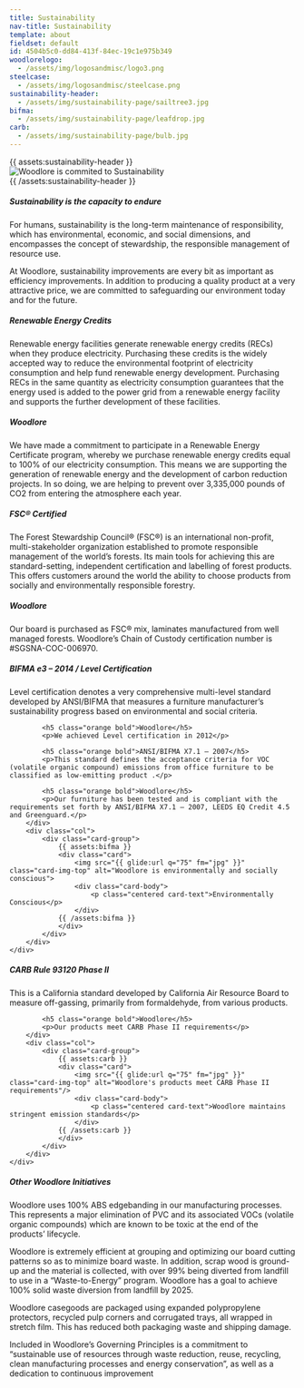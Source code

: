 ```yaml
---
title: Sustainability
nav-title: Sustainability
template: about
fieldset: default
id: 4504b5c0-dd84-413f-84ec-19c1e975b349
woodlorelogo:
  - /assets/img/logosandmisc/logo3.png
steelcase:
  - /assets/img/logosandmisc/steelcase.png
sustainability-header:
  - /assets/img/sustainability-page/sailtree3.jpg
bifma:
  - /assets/img/sustainability-page/leafdrop.jpg
carb:
  - /assets/img/sustainability-page/bulb.jpg
---
```

<div class="block">
    <div class="row">
        {{ assets:sustainability-header }}
        <div class="col">
            <img src="{{ glide:url q="75" fm="jpg" }}" class="large-image" alt="Woodlore is commited to Sustainability"/>
        </div>
        {{ /assets:sustainability-header }}
    </div>
</div>

<div class="block">
    <h5 class="orange bold">Sustainability is the capacity to endure</h5>
    <p>For humans, sustainability is the long-term maintenance of responsibility, which has environmental, economic, and social dimensions, and encompasses the concept of stewardship, the responsible management of resource use.</p>
    <p>At Woodlore, sustainability improvements are every bit as important as efficiency improvements. In addition to producing a quality product at a very attractive price, we are committed to safeguarding our environment today and for the future.</p>
</div>
<div class="block">
    <h5 class="orange bold">Renewable Energy Credits</h5>
    <p>Renewable energy facilities generate renewable energy credits (RECs) when they produce electricity. Purchasing these credits is the widely accepted way to reduce the environmental footprint of electricity consumption and help fund renewable energy development. Purchasing RECs in the same quantity as electricity consumption guarantees that the energy used is added to the power grid from a renewable energy facility and supports the further development of these facilities.</p>
</div>


<div class="block">
    <h5 class="orange bold">Woodlore</h5>
    <p>We have made a commitment to participate in a Renewable Energy Certificate program, whereby we purchase renewable energy credits equal to 100% of our electricity consumption. This means we are supporting the generation of renewable energy and the development of carbon reduction projects. In so doing, we are helping to prevent over 3,335,000 pounds of CO2 from entering the atmosphere each year.</p>
</div>
<div class="block">
    <h5 class="orange bold">FSC® Certified</h5>
    <p>The Forest Stewardship Council® (FSC®) is an international non-profit, multi-stakeholder organization established to promote responsible management of the world’s forests. Its main tools for achieving this are standard-setting, independent certification and labelling of forest products. This offers customers around the world the ability to choose products from socially and environmentally responsible forestry.</p>
</div>
<div class="block">
    <h5 class="orange bold">Woodlore</h5>
    <p>Our board is purchased as FSC® mix, laminates manufactured from well managed forests. Woodlore’s Chain of Custody certification number is #SGSNA-COC-006970.</p>
</div>




<div id="dropBelow" class="block">
    <div class="row aligner">
        <div class="col">
            <h5 class="orange bold">BIFMA e3 – 2014 / Level Certification</h5>
            <p>Level certification denotes a very comprehensive multi-level standard developed by ANSI/BIFMA that measures a furniture manufacturer’s sustainability progress based on environmental and social criteria.</p>

            <h5 class="orange bold">Woodlore</h5>
            <p>We achieved Level certification in 2012</p>

            <h5 class="orange bold">ANSI/BIFMA X7.1 – 2007</h5>
            <p>This standard defines the acceptance criteria for VOC (volatile organic compound) emissions from office furniture to be classified as low-emitting product .</p>

            <h5 class="orange bold">Woodlore</h5>
            <p>Our furniture has been tested and is compliant with the requirements set forth by ANSI/BIFMA X7.1 – 2007, LEEDS EQ Credit 4.5 and Greenguard.</p>
        </div>
        <div class="col">
            <div class="card-group">
                {{ assets:bifma }}
                <div class="card">
                    <img src="{{ glide:url q="75" fm="jpg" }}" class="card-img-top" alt="Woodlore is environmentally and socially conscious">
                    <div class="card-body">
                        <p class="centered card-text">Environmentally Conscious</p>
                    </div>
                {{ /assets:bifma }}
                </div>
            </div>
        </div>
    </div>
</div>







<div id="dropBelow" class="block">
    <div class="row aligner">
        <div class="col">
            <h5 class="orange bold">CARB Rule 93120 Phase II</h5>
            <p>This is a California standard developed by California Air Resource Board to measure off-gassing, primarily from formaldehyde, from various products.</p>

            <h5 class="orange bold">Woodlore</h5>
            <p>Our products meet CARB Phase II requirements</p>
        </div>
        <div class="col">
            <div class="card-group">
                {{ assets:carb }}
                <div class="card">
                    <img src="{{ glide:url q="75" fm="jpg" }}" class="card-img-top" alt="Woodlore's products meet CARB Phase II requirements"/>
                    <div class="card-body">
                        <p class="centered card-text">Woodlore maintains stringent emission standards</p>
                    </div>
                {{ /assets:carb }}
                </div>
            </div>
        </div>
    </div>
</div>

<div class="block">
    <h5 class="orange bold">Other Woodlore Initiatives</h5>
    <p>Woodlore uses 100% ABS edgebanding in our manufacturing processes. This represents a major elimination of PVC and its associated VOCs (volatile organic compounds) which are known to be toxic at the end of the products’ lifecycle.</p>
    <p>Woodlore is extremely efficient at grouping and optimizing our board cutting patterns so as to minimize board waste. In addition, scrap wood is ground-up and the material is collected, with over 99% being diverted from landfill to use in a “Waste-to-Energy” program. Woodlore has a goal to achieve 100% solid waste diversion from landfill by 2025.</p>
    <p>Woodlore casegoods are packaged using expanded polypropylene protectors, recycled pulp corners and corrugated trays, all wrapped in stretch film. This has reduced both packaging waste and shipping damage.</p>
    <p>Included in Woodlore’s Governing Principles is a commitment to “sustainable use of resources through waste reduction, reuse, recycling, clean manufacturing processes and energy conservation”, as well as a dedication to continuous improvement</p>
</div>
